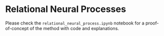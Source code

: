 # Relational Neural Processes

Please check the `relational_neural_process.ipynb` notebook for a proof-of-concept of the method with code and explanations.
